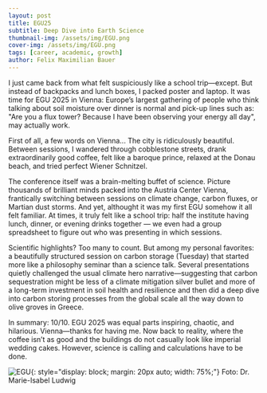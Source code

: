 ```yaml
---
layout: post
title: EGU25
subtitle: Deep Dive into Earth Science
thumbnail-img: /assets/img/EGU.png
cover-img: /assets/img/EGU.png
tags: [career, academic, growth]
author: Felix Maximilian Bauer 
---
```


I just came back from what felt suspiciously like a school trip—except. But instead of backpacks and lunch boxes, I packed poster and laptop. It was time for EGU 2025 in Vienna: Europe’s largest gathering of people who think talking about soil moisture over dinner is normal and pick-up lines such as: "Are you a flux tower? Because I have been observing your energy all day", may actually work.

First of all, a few words on Vienna... The city is ridiculously beautiful. Between sessions, I wandered through cobblestone streets, drank extraordinarily good coffee, felt like a baroque prince, relaxed at the Donau beach, and tried perfect Wiener Schnitzel.

The conference itself was a brain-melting buffet of science. Picture thousands of brilliant minds packed into the Austria Center Vienna, frantically switching between sessions on climate change, carbon fluxes, or Martian dust storms. And yet, althought it was my first EGU somehow it all felt familiar. At times, it truly felt like a school trip: half the institute having lunch, dinner, or evening drinks together — we even had a group spreadsheet to figure out who was presenting in which sessions.

Scientific highlights? Too many to count. But among my personal favorites: a beautifully structured session on carbon storage (Tuesday) that started more like a philosophy seminar than a science talk. Several presentations quietly challenged the usual climate hero narrative—suggesting that carbon sequestration might be less of a climate mitigation silver bullet and more of a long-term investment in soil health and resilience and then did a deep dive into carbon storing processes from the global scale all the way down to olive groves in Greece.

In summary: 10/10. EGU 2025 was equal parts inspiring, chaotic, and hilarious. Vienna—thanks for having me. Now back to reality, where the coffee isn’t as good and the buildings do not casually look like imperial wedding cakes. However, science is calling and calculations have to be done. 

![EGU](/assets/img/EGU_group.jpg){: style="display: block; margin: 20px auto; width: 75%;"}
Foto: Dr. Marie-Isabel Ludwig
